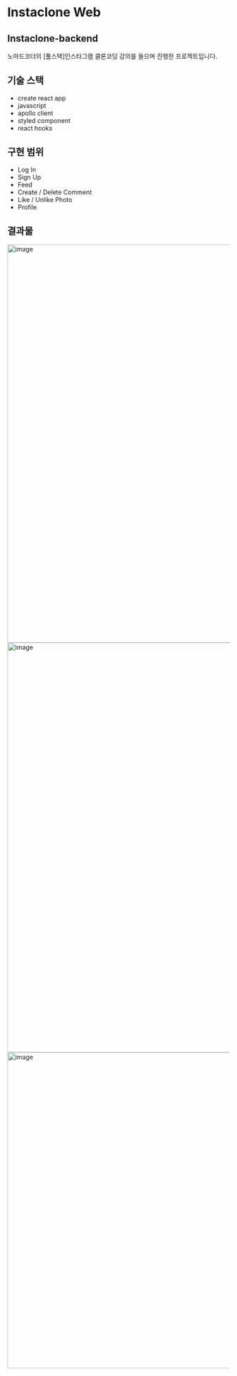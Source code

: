 # Instaclone Web

## Instaclone-backend
노마드코더의 [풀스택]인스타그램 클론코딩 강의를 들으며 진행한 프로젝트입니다.

## 기술 스택
- create react app
- javascript
- apollo client
- styled component
- react hooks

## 구현 범위
- Log In
- Sign Up
- Feed
- Create / Delete Comment
- Like / Unlike Photo
- Profile


## 결과물

<img width="902" alt="image" src="https://user-images.githubusercontent.com/30457954/192212756-6aeb5ce3-f597-4717-aa11-b7ec2c504a56.png">
<img width="928" alt="image" src="https://user-images.githubusercontent.com/30457954/192212960-9fda58f5-50e8-4887-bf8d-7b2bd4172f46.png">
<img width="716" alt="image" src="https://user-images.githubusercontent.com/30457954/192213035-09dd82c9-2b2b-4ed8-898d-b4a5fe7e2550.png">


